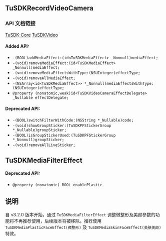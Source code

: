 ## TuSDKRecordVideoCamera

### API 文档链接
[TuSDK-Core](https://tutucloud.com/docs/ios/video/api-core/)
[TuSDKVideo](https://tutucloud.com/docs/ios/video/api-video/)

#### Added API:

- `-(BOOL)addMediaEffect:(id<TuSDKMediaEffect> _Nonnull)mediaEffect;`
- `-(void)removeMediaEffect:(id<TuSDKMediaEffect> _Nonnull)mediaEffect;`
- `-(void)removeMediaEffectsWithType:(NSUInteger)effectType;`
- `-(void)removeAllMediaEffect;`
- `-(NSArray<id<TuSDKMediaEffect>> *_Nonnull)mediaEffectsWithType:(NSUInteger)effectType;`
- `@property (nonatomic,weak)id<TuSDKVideoCameraEffectDelegate> _Nullable effectDelegate;`

#### Deprecated API:

- `-(BOOL)switchFilterWithCode:(NSString *_Nullable)code; `
- `-(void)showGroupSticker:(TuSDKPFStickerGroup *_Nullable)groupSticker;`
- `-(BOOL)isGroupStickerUsed:(TuSDKPFStickerGroup *_Nonnull)groupSticker;`
- `-(void)removeAllLiveSticker;`

## TuSDKMediaFilterEffect

#### Deprecated API:

- `@property (nonatomic) BOOL enablePlastic`


## 说明

自 v3.2.0 版本开始，通过 `TuSDKMediaFilterEffect` 调整微整形及美颜参数的功能将不再推荐使用，后续版本将被移除。推荐使用 `TuSDKMediaPlasticFaceEffect(微整形)` 及 `TuSDKMediaSkinFaceEffect(美肤美颜)` 特效。

